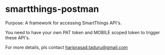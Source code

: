 # smartthings-postman

Purpose: A framework for accessing SmartThings API's.

You need to have your  own PAT token and MOBILE scoped token to trigger these API's.

For more details, pls contact hariprasad.taduru@gmail.com

